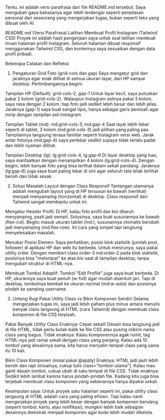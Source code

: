 Tentu, ini adalah versi parafrasa dari file README.md tersebut. Saya mengubah gaya bahasanya agar lebih terdengar seperti penjelasan personal dari seseorang yang mengerjakan tugas, bukan seperti teks yang dibuat oleh AI.

README.md (Versi Parafrasa)
Latihan Membuat Profil Instagram (Tailwind CSS)
Proyek ini adalah hasil pengerjaan saya untuk soal latihan membuat tiruan halaman profil Instagram. Seluruh halaman dibuat responsif menggunakan Tailwind CSS, dan kontennya saya sesuaikan dengan data profil pribadi.

Beberapa Catatan dan Refleksi
1. Pengaturan Grid Foto (grid-cols dan gap)
Saya mengatur grid dan jaraknya agar enak dilihat di semua ukuran layar, dari HP sampai desktop. Pertimbangannya begini:

Tampilan HP (Default): grid-cols-2, gap-1
Untuk layar kecil, saya putuskan pakai 2 kolom (grid-cols-2). Walaupun Instagram aslinya pakai 3 kolom, saya rasa dengan 2 kolom, tiap foto jadi sedikit lebih besar dan lebih jelas. Jaraknya (gap-1) saya buat sangat tipis, hanya sebagai garis pemisah agar mirip dengan tampilan asli Instagram.

Tampilan Tablet (md): md:grid-cols-3, md:gap-4
Saat layar lebih lebar seperti di tablet, 3 kolom (md:grid-cols-3) jadi pilihan yang paling pas. Tampilannya langsung terasa familiar seperti Instagram versi web. Jarak antar fotonya (md:gap-4) saya perlebar sedikit supaya tidak terlalu padat dan lebih nyaman dilihat.

Tampilan Desktop (lg): lg:grid-cols-4, lg:gap-6
Di layar desktop yang luas, saya manfaatkan dengan menampilkan 4 kolom (lg:grid-cols-4). Dengan begini, lebih banyak foto yang bisa terlihat dalam sekali pandang. Jaraknya (lg:gap-6) juga saya buat paling lebar di sini agar seluruh tata letak terlihat bersih dan tidak sesak.

2. Solusi Masalah Layout dengan Class Responsif
Tantangan utamanya adalah mengubah layout yang di HP tersusun ke bawah (vertikal) menjadi menyamping (horizontal) di desktop. Class responsif dari Tailwind sangat membantu untuk ini.

Mengatur Header Profil: Di HP, kalau foto profil dan bio ditaruh menyamping, pasti jadi sempit. Solusinya, saya buat susunannya ke bawah (flex-col). Begitu masuk ukuran tablet (md:), susunannya otomatis berubah jadi menyamping (md:flex-row). Ini cara yang simpel tapi langsung menyelesaikan masalah.

Menukar Posisi Elemen: Saya perhatikan, posisi blok statistik (jumlah post, follower) di aplikasi HP dan web itu berbeda. Untuk menirunya, saya pakai utility order. Dengan memberi class order-3 md:order-2 pada blok statistik, posisinya bisa "melompat" ke atas bio saat di tampilan desktop, tanpa mengubah struktur di HTML-nya.

Membuat Tombol Adaptif: Tombol "Edit Profile" juga saya buat berbeda. Di HP, ukurannya saya buat penuh (w-full) agar mudah disentuh jari. Tapi di desktop, tombolnya kembali ke ukuran normal (md:w-auto) dan posisinya pindah ke samping username.

3. Untung Rugi Pakai Utility Class vs Bikin Komponen Sendiri
Selama mengerjakan tugas ini, saya jadi lebih paham plus minus antara menulis banyak class langsung di HTML (cara Tailwind) dengan membuat class komponen di file CSS terpisah.

Pakai Banyak Utility Class
Enaknya: Cepat sekali! Desain bisa langsung jadi di file HTML, tidak perlu bolak-balik ke file CSS atau pusing mikirin nama class yang bagus.
Tidak enaknya: Kalau komponennya agak rumit, tag HTML-nya jadi ramai sekali dengan class yang panjang. Kalau ada 10 tombol yang desainnya sama, kita harus menyalin-tempel class yang sama itu 10 kali.

Bikin Class Komponen (misal pakai @apply)
Enaknya: HTML jadi jauh lebih bersih dan rapi (misalnya, cukup tulis class="tombol-utama"). Kalau mau ganti desain tombol, cukup ubah di satu tempat di file CSS.
Tidak enaknya: Sedikit lebih lambat karena harus pindah-pindah file. Kadang kita juga bisa terjebak membuat class komponen yang sebenarnya hanya dipakai sekali.

Kesimpulan saya: Untuk proyek satu halaman seperti ini, pakai utility class langsung di HTML adalah cara yang paling efisien. Tapi kalau nanti mengerjakan proyek yang lebih besar dengan banyak komponen berulang (seperti tombol, kartu, atau notifikasi), mungkin lebih baik sebagian desainnya diekstrak menjadi komponen agar kode lebih mudah dikelola.
